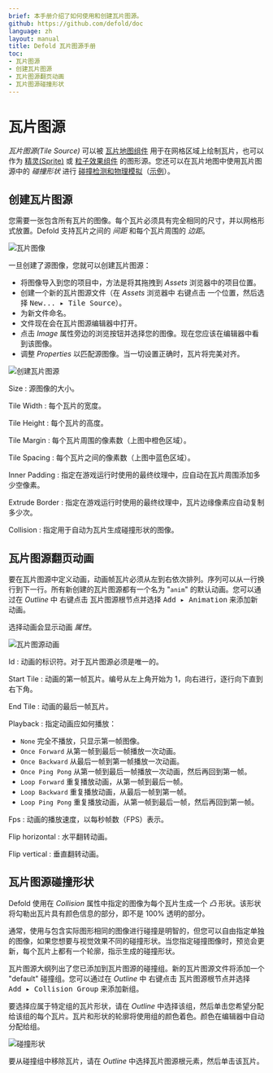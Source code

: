 ```yaml
---
brief: 本手册介绍了如何使用和创建瓦片图源。
github: https://github.com/defold/doc
language: zh
layout: manual
title: Defold 瓦片图源手册
toc:
- 瓦片图源
- 创建瓦片图源
- 瓦片图源翻页动画
- 瓦片图源碰撞形状
---
```


# 瓦片图源

*瓦片图源(Tile Source)* 可以被 [瓦片地图组件](/zh/manuals/tilemap) 用于在网格区域上绘制瓦片，也可以作为 [精灵(Sprite)](/zh/manuals/sprite) 或 [粒子效果组件](/zh/manuals/particlefx) 的图形源。您还可以在瓦片地图中使用瓦片图源中的 *碰撞形状* 进行 [碰撞检测和物理模拟](/zh/manuals/physics)（[示例](/examples/tilemap/collisions/)）。

## 创建瓦片图源

您需要一张包含所有瓦片的图像。每个瓦片必须具有完全相同的尺寸，并以网格形式放置。Defold 支持瓦片之间的 _间距_ 和每个瓦片周围的 _边距_。

![瓦片图像](/manuals/images/tilemap/small_map.png)

一旦创建了源图像，您就可以创建瓦片图源：

- 将图像导入到您的项目中，方法是将其拖拽到 *Assets* 浏览器中的项目位置。
- 创建一个新的瓦片图源文件（在 *Assets* 浏览器中 <kbd>右键点击</kbd> 一个位置，然后选择 <kbd>New... ▸ Tile Source</kbd>）。
- 为新文件命名。
- 文件现在会在瓦片图源编辑器中打开。
- 点击 *Image* 属性旁边的浏览按钮并选择您的图像。现在您应该在编辑器中看到该图像。
- 调整 *Properties* 以匹配源图像。当一切设置正确时，瓦片将完美对齐。

![创建瓦片图源](/manuals/images/tilemap/tilesource.png)

Size
: 源图像的大小。

Tile Width
: 每个瓦片的宽度。

Tile Height
: 每个瓦片的高度。

Tile Margin
: 每个瓦片周围的像素数（上图中橙色区域）。

Tile Spacing
: 每个瓦片之间的像素数（上图中蓝色区域）。

Inner Padding
: 指定在游戏运行时使用的最终纹理中，应自动在瓦片周围添加多少空像素。

Extrude Border
: 指定在游戏运行时使用的最终纹理中，瓦片边缘像素应自动复制多少次。

Collision
: 指定用于自动为瓦片生成碰撞形状的图像。

## 瓦片图源翻页动画

要在瓦片图源中定义动画，动画帧瓦片必须从左到右依次排列。序列可以从一行换行到下一行。所有新创建的瓦片图源都有一个名为 "`anim`" 的默认动画。您可以通过在 *Outline* 中 <kbd>右键点击</kbd> 瓦片图源根节点并选择 <kbd>Add ▸ Animation</kbd> 来添加新动画。

选择动画会显示动画 *属性*。

![瓦片图源动画](/manuals/images/tilemap/animation.png)

Id
: 动画的标识符。对于瓦片图源必须是唯一的。

Start Tile
: 动画的第一帧瓦片。编号从左上角开始为 1，向右进行，逐行向下直到右下角。

End Tile
: 动画的最后一帧瓦片。

Playback
: 指定动画应如何播放：

  - `None` 完全不播放，只显示第一帧图像。
  - `Once Forward` 从第一帧到最后一帧播放一次动画。
  - `Once Backward` 从最后一帧到第一帧播放一次动画。
  - `Once Ping Pong` 从第一帧到最后一帧播放一次动画，然后再回到第一帧。
  - `Loop Forward` 重复播放动画，从第一帧到最后一帧。
  - `Loop Backward` 重复播放动画，从最后一帧到第一帧。
  - `Loop Ping Pong` 重复播放动画，从第一帧到最后一帧，然后再回到第一帧。

Fps
: 动画的播放速度，以每秒帧数（FPS）表示。

Flip horizontal
: 水平翻转动画。

Flip vertical
: 垂直翻转动画。

## 瓦片图源碰撞形状

Defold 使用在 *Collision* 属性中指定的图像为每个瓦片生成一个 _凸_ 形状。该形状将勾勒出瓦片具有颜色信息的部分，即不是 100% 透明的部分。

通常，使用与包含实际图形相同的图像进行碰撞是明智的，但您可以自由指定单独的图像，如果您想要与视觉效果不同的碰撞形状。当您指定碰撞图像时，预览会更新，每个瓦片上都有一个轮廓，指示生成的碰撞形状。

瓦片图源大纲列出了您已添加到瓦片图源的碰撞组。新的瓦片图源文件将添加一个 "default" 碰撞组。您可以通过在 *Outline* 中 <kbd>右键点击</kbd> 瓦片图源根节点并选择 <kbd>Add ▸ Collision Group</kbd> 来添加新组。

要选择应属于特定组的瓦片形状，请在 *Outline* 中选择该组，然后单击您希望分配给该组的每个瓦片。瓦片和形状的轮廓将使用组的颜色着色。颜色在编辑器中自动分配给组。

![碰撞形状](/manuals/images/tilemap/collision.png)

要从碰撞组中移除瓦片，请在 *Outline* 中选择瓦片图源根元素，然后单击该瓦片。